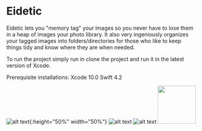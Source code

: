 # Eidetic

Eidetic lets you "memory tag" your images so you never have to lose them in a heap of images your photo library. 
It also very ingeniously organizes your tagged images into folders/directories for those who like to keep things tidy and know where they are when needed.

To run the project simply run in clone the project and run it in the latest version of Xcode.

Prerequisite installations: 
Xcode 10.0
Swift 4.2

![alt text](https://s3.us-east-2.amazonaws.com/samcasmbucket/image00001.png){:height="50%" width="50%"}
![alt text](https://s3.us-east-2.amazonaws.com/samcasmbucket/image00002.png)
![alt text](https://s3.us-east-2.amazonaws.com/samcasmbucket/image00003.png)
<img src="https://s3.us-east-2.amazonaws.com/samcasmbucket/image00003.png" width="100" height="100">


